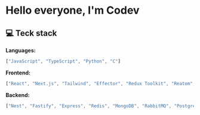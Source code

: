 # Hello everyone, I'm Codev

## 💻 Teck stack

**Languages:**

```javascript
["JavaScript", "TypeScript", "Python", "C"]
```

**Frontend:**

```javascript
["React", "Next.js", "Tailwind", "Effector", "Redux Toolkit", "Reatom", "Tanstack Query", "Tanstack Router", "Atomic router"]
```

**Backend:**

```javascript
["Nest", "Fastify", "Express", "Redis", "MongoDB", "RabbitMQ", "Postgres"]
```

